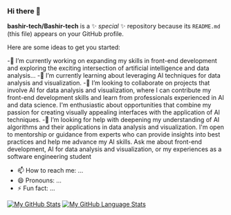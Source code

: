 ### Hi there 👋

**bashir-tech/Bashir-tech** is a ✨ _special_ ✨ repository because its `README.md` (this file) appears on your GitHub profile.

Here are some ideas to get you started:

-🔭 I’m currently working on expanding my skills in front-end development and exploring the exciting intersection of artificial intelligence and data analysis...
-🌱 I’m currently learning about leveraging AI techniques for data analysis and visualization. 
-👯 I’m looking to collaborate on projects that involve AI for data analysis and visualization, where I can contribute my front-end development skills and learn from professionals experienced in AI and data science. I'm enthusiastic about opportunities that combine my passion for creating visually appealing interfaces with the application of AI techniques.
 -🤔 I’m looking for help with deepening my understanding of AI algorithms and their applications in data analysis and visualization. I'm open to mentorship or guidance from experts who can provide insights into best practices and help me advance my AI skills.
 Ask me about front-end development, AI for data analysis and visualization, or my experiences as a software engineering student
- 📫 How to reach me: ...
- 😄 Pronouns: ...
- ⚡ Fun fact: ...


[![My GitHub Stats](https://github-readme-stats.vercel.app/api/?username=Bashir-tech&count_private=true&theme=tokyonight&showicons=true)]()
[![My GitHub Language Stats](https://github-readme-stats.vercel.app/api/top-langs/?username=Bashir-tech&langs_count=5&theme=tokyonight)]()
